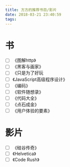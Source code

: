 ```yaml
---
title: 方方的推荐书目/影片
date: 2018-03-21 23:40:59
tags:
---
```


# 书
- [ ] 《图解http》
- [ ] 《黑客与画家》
- [ ] 《只是为了好玩
- [ ] 《JavaScript高级程序设计》
- [ ] 《编码》
- [ ] 《软件随想录》
- [ ] 《代码大全》
- [ ] 《点石成金》
- [ ] 《用户体验的要素》

# 影片
- [ ] 《硅谷传奇》
- [ ] 《Helvetica》
- [ ] 《Code Rush》